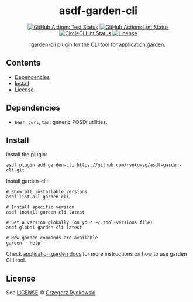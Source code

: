 <div align="center">

# asdf-garden-cli
[![GitHub Actions Test Status][ci-actions-test-badge]][ci-actions-test]
[![GitHub Actions Lint Status][ci-actions-lint-badge]][ci-actions-lint]
[![CircleCI Lint Status][ci-circleci-lint-badge]][ci-circleci-lint]
[![License][license-badge]][license]

[garden-cli][garden-cli-repo] plugin for the CLI tool for [application.garden][application.garden-website].

</div>

## Contents

- [Dependencies](#dependencies)
- [Install](#install)
- [License](#license)

## Dependencies

- `bash`, `curl`, `tar`: generic POSIX utilities.

## Install

Install the plugin:

```shell
asdf plugin add garden-cli https://github.com/rynkowsg/asdf-garden-cli.git
```

Install garden-cli:

```shell
# Show all installable versions
asdf list-all garden-cli

# Install specific version
asdf install garden-cli latest

# Set a version globally (on your ~/.tool-versions file)
asdf global garden-cli latest

# Now garden commands are available
garden --help
```

Check [application.garden docs][application.garden-docs] for more instructions on how to use garden CLI tool.

## License

See [LICENSE](LICENSE) © [Grzegorz Rynkowski][gh-profile-rynkowsg]

[application.garden-docs]: https://docs.apps.garden/
[application.garden-website]: https://application.garden/
[ci-actions-lint-badge]: https://github.com/rynkowsg/asdf-garden-cli/actions/workflows/lint.yml/badge.svg
[ci-actions-lint]: https://github.com/rynkowsg/asdf-garden-cli/actions/workflows/lint.yml
[ci-actions-test-badge]: https://github.com/rynkowsg/asdf-garden-cli/actions/workflows/test.yml/badge.svg
[ci-actions-test]: https://github.com/rynkowsg/asdf-garden-cli/actions/workflows/test.yml
[ci-circleci-lint-badge]: https://circleci.com/gh/rynkowsg/asdf-garden-cli.svg?style=shield
[ci-circleci-lint]: https://circleci.com/gh/rynkowsg/asdf-garden-cli
[garden-cli-repo]: https://github.com/nextjournal/garden-cli
[gh-profile-rynkowsg]: https://github.com/rynkowsg
[license-badge]: https://img.shields.io/badge/license-MIT-lightgrey.svg
[license]: LICENSE
